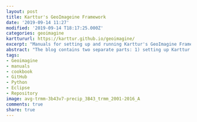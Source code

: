 ```yaml
---
layout: post
title: Karttur's GeoImageine Framework
date: '2019-09-14 11:27'
modified: '2019-09-14 T18:17:25.000Z'
categories: geoimagine
karttururl: https://karttur.github.io/geoimagine/
excerpt: "Manuals for setting up and running Karttur's GeoImagine Framework."
abstract: "The blog contains two separate parts: 1) setting up Karttur's GeoImagine Framework, and 2) tutorial examples on how to use the Framework."
tags:
- Geoimagine
- manuals
- cookbook
- GitHub
- Python
- Eclipse
- Repository
image: avg-trmm-3b43v7-precip_3B43_trmm_2001-2016_A
comments: true
share: true
---
```

